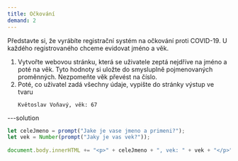 ```yaml
---
title: Očkování
demand: 2
---
```


Představte si, že vyrábíte registrační systém na očkování proti COVID-19. U každého registrovaného chceme evidovat jméno a věk.

1. Vytvořte webovou stránku, která se uživatele zeptá nejdříve na jméno a poté na věk. Tyto hodnoty si uložte do smysluplně pojmenovaných proměnných. Nezpomeňte věk převést na číslo.
1. Poté, co uživatel zadá všechny údaje, vypište do stránky výstup ve tvaru
   ```
   Květoslav Voňavý, věk: 67
   ```

---solution

```js
let celeJmeno = prompt("Jake je vase jmeno a primeni?");
let vek = Number(prompt("Jaky je vas vek?"));
​
document.body.innerHTML += "<p>" + celeJmeno + ", vek: " + vek + "</p>";
```